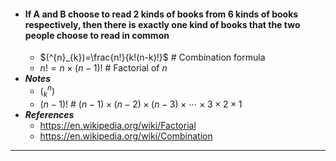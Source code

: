 - #### If A and B choose to read 2 kinds of books from 6 kinds of books respectively, then there is exactly one kind of books that the two people choose to read in common
    - $(^{n}_{k})=\frac{n!}{k!(n-k)!}$ # Combination formula
    - $n!=n\times(n-1)!$ # Factorial of $n$
- ***Notes***
    - $(^{n}_{k})$
    - $(n-1)!$ # $(n-1)\times(n-2)\times(n-3)\times\cdots\times3\times2\times1$
- ***References***
    - https://en.wikipedia.org/wiki/Factorial
    - https://en.wikipedia.org/wiki/Combination
- ---
